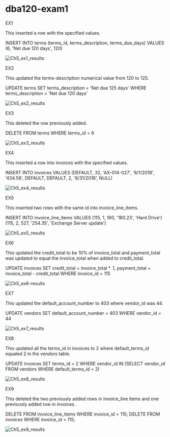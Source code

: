 # dba120-exam1

EX1

This inserted a row with the specified values.

INSERT INTO terms
  (terms_id, terms_description, terms_due_days)
VALUES
  (6, 'Net due 120 days', 120)

![Ch5_ex1_results](https://user-images.githubusercontent.com/122377083/216854246-da663a43-bc01-4e04-9d31-cea63e8cb91f.png)

EX2

This updated the terms-description numerical value from 120 to 125.

UPDATE terms
SET terms_description = 'Net due 125 days'
WHERE terms_description = 'Net due 120 days'

![Ch5_ex2_results](https://user-images.githubusercontent.com/122377083/216854258-d5df9b63-f070-4611-8e7c-b8a1888cad5c.png)

EX3

This deleted the row previously added.

DELETE FROM terms
WHERE terms_id = 6

![Ch5_ex3_results](https://user-images.githubusercontent.com/122377083/216854265-9f7ba27d-364c-46fd-85dd-b547fd1dbaf1.png)

EX4

This inserted a row into invoices with the specified values.

INSERT INTO invoices VALUES
(DEFAULT, 32, 'AX-014-027', '8/1/2018', '434.58', DEFAULT, DEFAULT, 2, '8/31/2018', NULL)

![Ch5_ex4_results](https://user-images.githubusercontent.com/122377083/216854279-14271fda-ec59-4cc8-acef-f349f6fd3351.png)

EX5

This inserted two rows with the same id into invoice_line_items.

INSERT INTO invoice_line_items VALUES 
(115, 1, 160, '180.23', 'Hard Drive')
(115, 2, 527, '254.35', 'Exchange Server update')

![Ch5_ex5_results](https://user-images.githubusercontent.com/122377083/216854288-94f1effe-5d48-4d3a-8f41-1e550f5956f7.png)

EX6

This updated the credit_total to be 10% of invoice_total and payment_total was updated to equal the invoice_total when added to credit_total.

UPDATE invoices
SET credit_total = invoice_total * .1,
	payment_total = invoice_total - credit_total
WHERE invoice_id = 115

![Ch5_ex6-results](https://user-images.githubusercontent.com/122377083/216854301-a50c7f84-aaec-436b-9dfc-698e8cd6c8e1.png)

EX7

This updated the default_account_number to 403 where vendor_id was 44.

UPDATE vendors
SET default_account_number = 403
WHERE vendor_id = 44

![Ch5_ex7_results](https://user-images.githubusercontent.com/122377083/216854320-834ba004-5fbb-4e8b-90ad-5a76d8e8e7da.png)

EX8

This updated all the terms_id in invoices to 2 where default_terms_id equaled 2 in the vendors table.

UPDATE invoices
SET terms_id = 2
WHERE vendor_id IN (SELECT vendor_id FROM vendors WHERE default_terms_id = 2) 

![Ch5_ex8_results](https://user-images.githubusercontent.com/122377083/216854338-9940e32a-b7b3-47fa-9f78-d5658f6f8640.png)

EX9

This deleted the two previously added rows in invoice_line items and one previously added row in invoices.

DELETE FROM invoice_line_items
WHERE invoice_id = 115;
DELETE FROM invoices
WHERE invoice_id = 115;

![Ch5_ex9_results](https://user-images.githubusercontent.com/122377083/216854345-2cbef504-756c-4bcf-a96b-8358fa4f2225.png)
